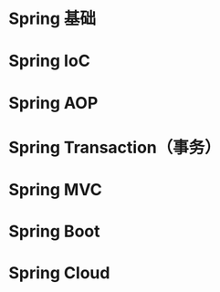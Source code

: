 # Spring 基础

# Spring IoC

# Spring AOP

# Spring Transaction（事务）

# Spring MVC

# Spring Boot

# Spring Cloud